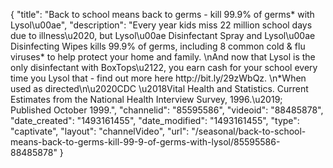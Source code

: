 {
    "title": "Back to school means back to germs - kill 99.9% of germs* with Lysol\u00ae",
    "description": "Every year kids miss 22 million school days due to illness\u2020, but Lysol\u00ae Disinfectant Spray and Lysol\u00ae Disinfecting Wipes kills 99.9% of germs, including 8 common cold & flu viruses* to help protect your home and family. \nAnd now that Lysol is the only disinfectant with BoxTops\u2122, you earn cash for your school every time you Lysol that - find out more here http:\/\/bit.ly\/29zWbQz. \n*When used as directed\n\u2020CDC \u2018Vital Health and Statistics. Current Estimates from the National Health Interview Survey, 1996.\u2019; Published October 1999.",
    "channelid": "85595586",
    "videoid": "88485878",
    "date_created": "1493161455",
    "date_modified": "1493161455",
    "type": "captivate",
    "layout": "channelVideo",
    "url": "\/seasonal\/back-to-school-means-back-to-germs-kill-99-9-of-germs-with-lysol\/85595586-88485878"
}